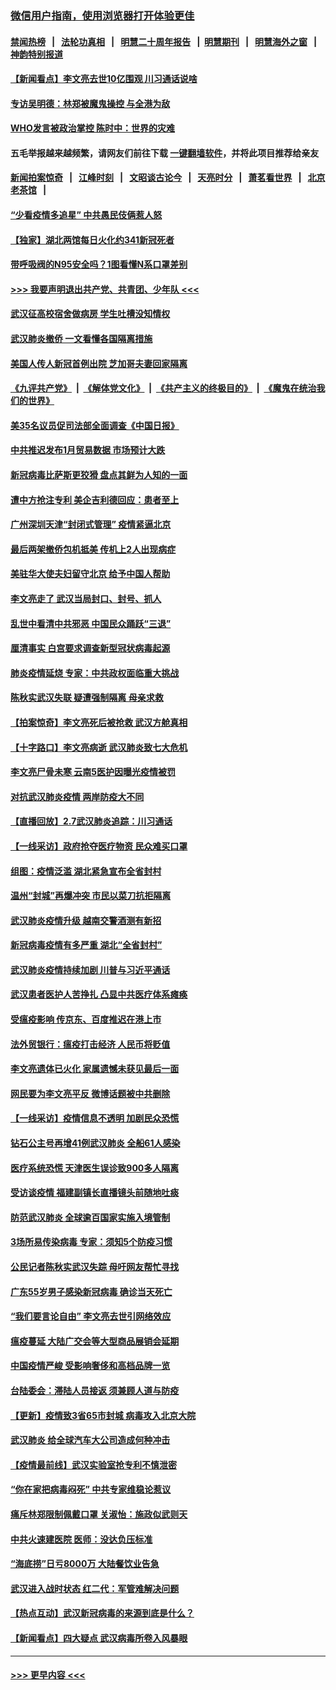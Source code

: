 ### [微信用户指南，使用浏览器打开体验更佳](https://github.com/gfw-breaker/banned-news1/blob/master/indexes/wechat-guide.md?t=0)
#### [禁闻热榜](热点新闻.md?t=0)  &nbsp;&nbsp;|&nbsp;&nbsp; [法轮功真相](https://github.com/gfw-breaker/truth/blob/master/README.md?t=0) &nbsp;&nbsp;|&nbsp;&nbsp; [明慧二十周年报告](https://github.com/gfw-breaker/mh-reports/blob/master/README.md?t=0) &nbsp;&nbsp;|&nbsp;&nbsp;[明慧期刊](https://github.com/gfw-breaker/mh-qikan) &nbsp;&nbsp;|&nbsp;&nbsp; [明慧海外之窗](https://github.com/gfw-breaker/mh-news/blob/master/README.md?t=0) &nbsp;&nbsp;|&nbsp;&nbsp; [神韵特别报道](https://github.com/gfw-breaker/mh-news/blob/master/shenyun.md?t=0)
#### [【新闻看点】李文亮去世10亿围观 川习通话说啥](../pages/nsc413/n11852360.md?t=02080733) 
#### [专访吴明德：林郑被魔鬼操控 与全港为敌](../pages/nsc413/n11852734.md?t=02080733) 
#### [WHO发言被政治掌控 陈时中：世界的灾难](../pages/nsc413/n11851740.md?t=02080733) 
#### 五毛举报越来越频繁，请网友们前往下载 [一键翻墙软件](https://github.com/gfw-breaker/ssr-accounts)，并将此项目推荐给亲友
#### [新闻拍案惊奇](https://github.com/gfw-breaker/banned-news1/blob/master/pages/link4.md) &nbsp;&nbsp;|&nbsp;&nbsp; [江峰时刻](https://github.com/gfw-breaker/banned-news1/blob/master/pages/link4.md) &nbsp;&nbsp;|&nbsp;&nbsp; [文昭谈古论今](https://github.com/gfw-breaker/banned-news1/blob/master/pages/link4.md) &nbsp;&nbsp;|&nbsp;&nbsp; [天亮时分](https://github.com/gfw-breaker/banned-news1/blob/master/pages/link4.md) &nbsp;&nbsp;|&nbsp;&nbsp; [萧茗看世界](https://github.com/gfw-breaker/banned-news1/blob/master/pages/link4.md) &nbsp;&nbsp;|&nbsp;&nbsp; [北京老茶馆](https://github.com/gfw-breaker/banned-news1/blob/master/pages/link4.md) &nbsp;&nbsp;|&nbsp;&nbsp; 
#### [“少看疫情多追星” 中共愚民伎俩惹人怒](../pages/nsc413/n11852499.md?t=02080733) 
#### [【独家】湖北两馆每日火化约341新冠死者](../pages/nsc413/n11845444.md?t=02080733) 
#### [带呼吸阀的N95安全吗？1图看懂N系口罩差别](../pages/nsc413/n11846752.md?t=02080733) 
#### [>>> 我要声明退出共产党、共青团、少年队 <<<](https://github.com/begood0513/goodnews/blob/master/quit/letter.md) 
#### [武汉征高校宿舍做病房 学生吐槽没知情权](../pages/nsc413/n11852555.md?t=02080733) 
#### [武汉肺炎撤侨 一文看懂各国隔离措施](../pages/nsc413/n11844216.md?t=02080733) 
#### [美国人传人新冠首例出院 芝加哥夫妻回家隔离](../pages/nsc413/n11852452.md?t=02080733) 
#### [《九评共产党》](https://github.com/begood0513/9ping.md/blob/master/README.md) &nbsp;|&nbsp; [《解体党文化》](../../../../jtdwh.md/blob/master/README.md)  &nbsp;|&nbsp; [《共产主义的终极目的》](../../../../gczydzjmd.md/blob/master/README.md) &nbsp;|&nbsp; [《魔鬼在统治我们的世界》](../../../../mgztzwmdsj.md/blob/master/README.md) 
#### [美35名议员促司法部全面调查《中国日报》](../pages/nsc413/n11852435.md?t=02080733) 
#### [中共推迟发布1月贸易数据 市场预计大跌](../pages/nsc413/n11852380.md?t=02080733) 
#### [新冠病毒比萨斯更狡猾 盘点其鲜为人知的一面](../pages/nsc413/n11851114.md?t=02080733) 
#### [遭中方抢注专利 美企吉利德回应：患者至上](../pages/nsc413/n11852037.md?t=02080733) 
#### [广州深圳天津“封闭式管理” 疫情紧逼北京](../pages/nsc413/n11852246.md?t=02080733) 
#### [最后两架撤侨包机抵美 传机上2人出现病症](../pages/nsc413/n11852173.md?t=02080733) 
#### [美驻华大使夫妇留守北京 给予中国人帮助](../pages/nsc413/n11852165.md?t=02080733) 
#### [李文亮走了 武汉当局封口、封号、抓人](../pages/nsc413/n11852108.md?t=02080733) 
#### [乱世中看清中共邪恶 中国民众踊跃“三退”](../pages/nsc413/n11835515.md?t=02080733) 
#### [厘清事实 白宫要求调查新型冠状病毒起源](../pages/nsc413/n11852106.md?t=02080733) 
#### [肺炎疫情延烧 专家：中共政权面临重大挑战](../pages/nsc413/n11851884.md?t=02080733) 
#### [陈秋实武汉失联 疑遭强制隔离 母亲求救](../pages/nsc413/n11851944.md?t=02080733) 
#### [【拍案惊奇】李文亮死后被抢救 武汉方舱真相](../pages/nsc413/n11851958.md?t=02080733) 
#### [【十字路口】李文亮病逝 武汉肺炎致七大危机](../pages/nsc413/n11850690.md?t=02080733) 
#### [李文亮尸骨未寒 云南5医护因曝光疫情被罚](../pages/nsc413/n11851761.md?t=02080733) 
#### [对抗武汉肺炎疫情 两岸防疫大不同](../pages/nsc413/n11846318.md?t=02080733) 
#### [【直播回放】2.7武汉肺炎追踪：川习通话](../pages/nsc413/n11851802.md?t=02080733) 
#### [【一线采访】政府抢夺医疗物资 民众难买口罩](../pages/nsc413/n11851017.md?t=02080733) 
#### [组图：疫情泛滥 湖北紧急宣布全省封村](../pages/nsc413/n11851563.md?t=02080733) 
#### [温州“封城”再爆冲突 市民以菜刀抗拒隔离](../pages/nsc413/n11851538.md?t=02080733) 
#### [武汉肺炎疫情升级 越南交警酒测有新招](../pages/nsc413/n11851632.md?t=02080733) 
#### [新冠病毒疫情有多严重 湖北“全省封村”](../pages/nsc413/n11851296.md?t=02080733) 
#### [武汉肺炎疫情持续加剧 川普与习近平通话](../pages/nsc413/n11851613.md?t=02080733) 
#### [武汉患者医护人苦挣扎 凸显中共医疗体系瘫痪](../pages/nsc413/n11850083.md?t=02080733) 
#### [受瘟疫影响 传京东、百度推迟在港上市](../pages/nsc413/n11851409.md?t=02080733) 
#### [法外贸银行：瘟疫打击经济 人民币将贬值](../pages/nsc413/n11850538.md?t=02080733) 
#### [李文亮遗体已火化 家属遗憾未获见最后一面](../pages/nsc413/n11851128.md?t=02080733) 
#### [网民要为李文亮平反 微博话题被中共删除](../pages/nsc413/n11851177.md?t=02080733) 
#### [【一线采访】疫情信息不透明 加剧民众恐慌](../pages/nsc413/n11850699.md?t=02080733) 
#### [钻石公主号再增41例武汉肺炎 全船61人感染](../pages/nsc413/n11850401.md?t=02080733) 
#### [医疗系统恐慌 天津医生误诊致900多人隔离](../pages/nsc413/n11850609.md?t=02080733) 
#### [受访谈疫情 福建副镇长直播镜头前随地吐痰](../pages/nsc413/n11850758.md?t=02080733) 
#### [防范武汉肺炎 全球逾百国家实施入境管制](../pages/nsc413/n11850557.md?t=02080733) 
#### [3场所易传染病毒 专家：须知5个防疫习惯](../pages/nsc413/n11849662.md?t=02080733) 
#### [公民记者陈秋实武汉失踪 母吁网友帮忙寻找](../pages/nsc413/n11850638.md?t=02080733) 
#### [广东55岁男子感染新冠病毒 确诊当天死亡](../pages/nsc413/n11850590.md?t=02080733) 
#### [“我们要言论自由” 李文亮去世引网络效应](../pages/nsc413/n11850484.md?t=02080733) 
#### [瘟疫蔓延 大陆广交会等大型商品展销会延期](../pages/nsc413/n11850521.md?t=02080733) 
#### [中国疫情严峻 受影响奢侈和高档品牌一览](../pages/nsc413/n11850319.md?t=02080733) 
#### [台陆委会：滞陆人员接返 须兼顾人道与防疫](../pages/nsc413/n11850414.md?t=02080733) 
#### [【更新】疫情致3省65市封城 病毒攻入北京大院](../pages/nsc413/n11801312.md?t=02080733) 
#### [武汉肺炎 给全球汽车大公司造成何种冲击](../pages/nsc413/n11850056.md?t=02080733) 
#### [【疫情最前线】武汉实验室抢专利不慎泄密](../pages/nsc413/n11850310.md?t=02080733) 
#### [“你在家把病毒闷死” 中共专家维稳论惹议](../pages/nsc413/n11850048.md?t=02080733) 
#### [痛斥林郑限制佩戴口罩 关淑怡：施政似武则天](../pages/nsc413/n11849645.md?t=02080733) 
#### [中共火速建医院 医师：没达负压标准](../pages/nsc413/n11848938.md?t=02080733) 
#### [“海底捞”日亏8000万 大陆餐饮业告急](../pages/nsc413/n11850010.md?t=02080733) 
#### [武汉进入战时状态 红二代：军管难解决问题](../pages/nsc413/n11849976.md?t=02080733) 
#### [【热点互动】武汉新冠病毒的来源到底是什么？](../pages/nsc413/n11849749.md?t=02080733) 
#### [【新闻看点】四大疑点 武汉病毒所卷入风暴眼](../pages/nsc413/n11849608.md?t=02080733) 

----
#### [ >>> 更早内容 <<< ](../indexes/nsc413-earlier.md)
